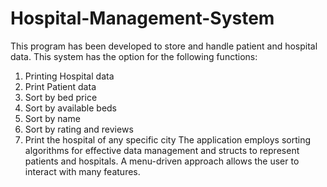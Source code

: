# Hospital-Management-System

This program has been developed to store and handle patient and hospital data. 
This system has the option for the following functions:
1. Printing Hospital data 
2. Print Patient data 
3. Sort by bed price 
4. Sort by available beds 
5. Sort by name 
6. Sort by rating and reviews 
7. Print the hospital of any specific city 
The application employs sorting algorithms for effective data management and structs to represent patients and hospitals.
A menu-driven approach allows the user to interact with many features.
